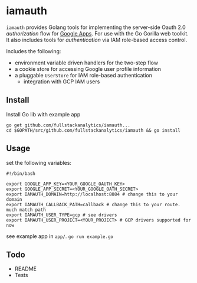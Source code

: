 # iamauth

`iamauth` provides Golang tools for implementing the server-side Oauth 2.0 _authorization_ flow for [Google Apps](https://developers.google.com/identity/protocols/OAuth2WebServer). For use with the Go Gorilla web toolkit.
It also includes tools for _authentication_ via IAM role-based access control.

Includes the following:
* environment variable driven handlers for the two-step flow 
* a cookie store for accessing Google user profile information
* a pluggable `UserStore` for IAM role-based authentication 
    * integration with GCP IAM users

## Install 

Install Go lib with example app
```
go get github.com/fullstackanalytics/iamauth...
cd $GOPATH/src/github.com/fullstackanalytics/iamauth && go install
```

## Usage

set the following variables:
```
#!/bin/bash

export GOOGLE_APP_KEY=<YOUR_GOOGLE_OAUTH_KEY>
export GOOGLE_APP_SECRET=<YOUR_GOOGLE_OATH_SECRET>
export IAMAUTH_DOMAIN=http://localhost:8084 # change this to your domain
export IAMAUTH_CALLBACK_PATH=callback # change this to your route. much match path
export IAMAUTH_USER_TYPE=gcp # see drivers
export IAMAUTH_USER_PROJECT=<YOUR_PROJECT> # GCP drivers supported for now
```

see example app in `app/`.
`go run example.go`


## Todo
* README
* Tests
